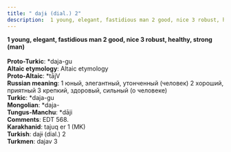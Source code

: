 ```yaml
---
title: " dajɨ (dial.) 2"
description:  1 young, elegant, fastidious man 2 good, nice 3 robust, healthy, strong (man)
---
```

<strong> 1 young, elegant, fastidious man 2 good, nice 3 robust, healthy, strong (man)</strong><br><br>
<strong>Proto-Turkic</strong>:  *daja-gu<br>
<strong>Altaic etymology</strong>:  Altaic etymology<br>
<strong> Proto-Altaic</strong>:  *tā̀jV<br>
<strong>Russian meaning</strong>:  1 юный, элегантный, утонченный (человек) 2 хороший, приятный 3 крепкий, здоровый, сильный (о человеке)<br>
<strong>Turkic</strong>:  *daja-gu<br>
<strong>Mongolian</strong>:  *daja-<br>
<strong>Tungus-Manchu</strong>:  *dāji<br>
<strong>Comments</strong>:  EDT 568.<br>
<strong>Karakhanid</strong>:  tajuq er 1 (MK)<br>
<strong>Turkish</strong>:  dajɨ (dial.) 2<br>
<strong>Turkmen</strong>:  dajav 3<br>


